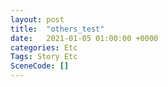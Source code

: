 ```yaml
---
layout: post
title:  "others_test"
date:   2021-01-05 01:00:00 +0000
categories: Etc
Tags: Story Etc
SceneCode: []
---
```

